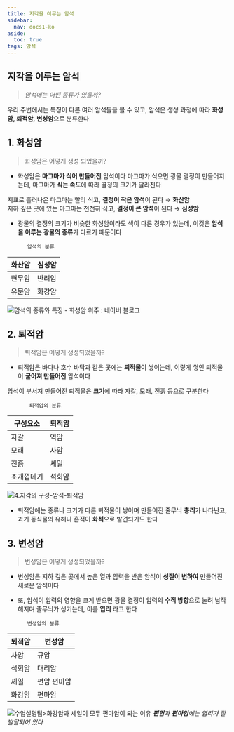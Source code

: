 ```yaml
---
title: 지각을 이루는 암석
sidebar:
  nav: docs1-ko
aside:
  toc: true
tags: 암석
---
```


## 지각을 이루는 암석

> *암석에는 어떤 종류가 있을까?*

 우리 주변에서는 특징이 다른 여러 암석들을 볼 수 있고, 암석은 생성 과정에 
따라 **화성암, 퇴적암, 변성암**으로 분류한다

## **1. 화성암**

> 화성암은 어떻게 생성 되었을까?

 - 화성암은 **마그마가 식어 만들어진** 암석이다 마그마가   식으면   광물   결정이  만들어지는데,      마그마가
   **식는 속도**에 따라 결정의 크기가 달라진다
   

지표로 흘러나온 마그마는 빨리 식고, **결정이 작은 암석**이 된다 →  **화산암**  
지하 깊은 곳에 있는 마그마는 천천히 식고, **결정이 큰 암석**이 된다 → **심성암**


 
 - 광물의 결정의 크기가 비슷한 화성암이라도 색이 다른 경우가 있는데, 이것은 **암석을 이루는 광물의 종류**가 다르기 때문이다

          암석의 분류
                                                                                  
 |화산암| 심성암 |        
 |--|--|
 | 현무암 | 반려암 |   
 | 유문암 | 화강암 |
 
 
 ![암석의 종류와 특징 - 화성암 위주 : 네이버 블로그](https://lh3.googleusercontent.com/proxy/_xI-TdFr2Uf4eST75vxhUsDUYZsA-DKUYJxOc__XX5MR47lpQhqFKof6dnxGR-ckp3HI9aZd2TGB8oCpR3kFChz0a2MxchfineTmKjS1fqcElbcLhNKHygFwPYhrxptelcp85Z-zvDDNpMaOQrAQhoyjmOlx9pyBAA)

## **2. 퇴적암**

> 퇴적암은 어떻게 생성되었을까?

 - 퇴적암은 바다나 호수 바닥과 같은 곳에는 **퇴적물**이 쌓이는데,  이렇게 쌓인 퇴적물이 **굳어져 만들어진** 암석이다

암석이 부서져 만들어진 퇴적물은 **크기**에 따라 자갈, 모래, 진흙 등으로 구분한다

           퇴적암의 분류 
      
|구성요소| 퇴적암 |
|--|--|
| 자갈  | 역암 |
|모래|사암  |
|진흙  | 셰일 |
|조개껍데기  | 석회암 |

![4.지각의 구성-암석-퇴적암](https://img1.daumcdn.net/thumb/R720x0.q80/?scode=mtistory2&fname=http%3A%2F%2Fcfile23.uf.tistory.com%2Fimage%2F99CD8D4B5C7E7EFA07DB1E)
 - 퇴적암에는 종류나 크기가 다른 퇴적물이 쌓이며 만들어진 줄무늬 **층리**가 나타난고, 과거 동식물의 유해나 흔적이
   **화석**으로 발견되기도 한다

 

## **3. 변성암**

> 변성암은 어떻게 생성되었을까?

 - 변성암은 지하 깊은 곳에서 높은 열과 압력을 받은 암석이 **성질이 변하여** 만들어진 새로운 암석이다
 
  - 또, 암석이 압력의 영향을 크게 받으면 광물 결정이 압력의 **수직 방향**으로 눌려 납작해지며 줄무늬가 생기는데, 이를
   **엽리** 라고 한다

 
           변성암의 분류
|퇴적암  | 변성암 |
|--|--|
|사암  | 규암 |
|석회암| 대리암 |
|셰일  | 편암 편마암| 
|화강암| 편마암 |

![수업설명팁>화강암과 셰일이 모두 편마암이 되는 이유](https://t1.daumcdn.net/cfile/tistory/231FEF43552481D20A)
***편암**과 **편마암**에는 엽리가 잘 발달되어 있다*
<!--stackedit_data:
eyJoaXN0b3J5IjpbLTExNTg3ODYzMzEsMTE0OTQ3OTQ3NSwxMj
U3ODAzODA2LDEzMDgyODE4MCwtMTcxOTQyNzYwMSwyMTE0ODgy
OTMzLDQ5NzgxODgxMCwtMTk4NzExNTc2OSwyMTc3MTc2MzIsLT
EyOTc1MDMzODAsNTM2MzQ5NDgwLC0xMzU1NzQ2NDM4XX0=
-->
